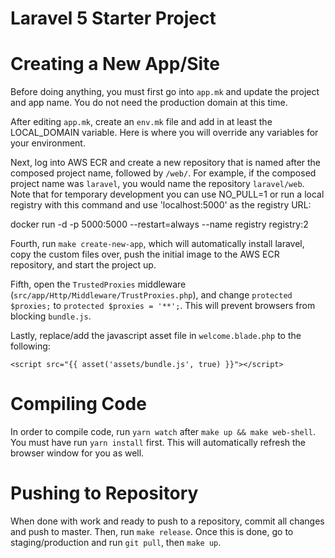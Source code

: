 # Laravel 5 Starter Project

# Creating a New App/Site

Before doing anything, you must first go into `app.mk` and update the project and app name.
You do not need the production domain at this time.

After editing `app.mk`, create an `env.mk` file and add in at least the LOCAL_DOMAIN variable. Here is where you
will override any variables for your environment.

Next, log into AWS ECR and create a new repository that is named after the composed project name, followed by `/web/`.
For example, if the composed project name was `laravel`, you would name the repository `laravel/web`.
Note that for temporary development you can use NO_PULL=1 or run a local registry with this command and use 'localhost:5000' as the registry URL:

 docker run -d -p 5000:5000 --restart=always --name registry registry:2

Fourth, run `make create-new-app`, which will automatically install laravel, copy the custom files over,
push the initial image to the AWS ECR repository, and start the project up.

Fifth, open the `TrustedProxies` middleware (`src/app/Http/Middleware/TrustProxies.php`), and change `protected $proxies;` to `protected $proxies = '**';`. This will prevent browsers from blocking `bundle.js`.

Lastly, replace/add the javascript asset file in `welcome.blade.php` to the following:

`<script src="{{ asset('assets/bundle.js', true) }}"></script>`

# Compiling Code

In order to compile code, run `yarn watch` after `make up && make web-shell`. You must have run `yarn install` first. This will automatically refresh the browser window for you as well.

# Pushing to Repository

When done with work and ready to push to a repository, commit all changes and push to master. Then, run `make release`.
Once this is done, go to staging/production and run `git pull`, then `make up`.

